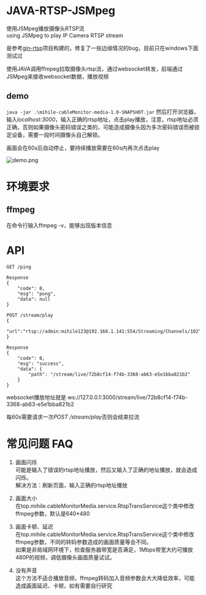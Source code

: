 # JAVA-RTSP-JSMpeg
使用JSMpeg播放摄像头RTSP流     
using JSMpeg to play IP Camera RTSP stream

是参考[gin-rtsp](https://github.com/wanghaoxi3000/gin-rtsp)项目构建的，修复了一些边缘情况的bug，目前只在windows下面测试过

使用JAVA调用ffmpeg拉取摄像头rtsp流，通过websocket转发，前端通过JSMpeg来接收websocket数据，播放视频

## demo
```java -jar .\mihile-cableMonitor-media-1.0-SNAPSHOT.jar```
然后打开浏览器，输入*localhost:3000*，输入正确的rtsp地址，点击play播放，注意，rtsp地址必须正确，否则如果摄像头密码错误之类的，可能造成摄像头因为多次密码错误而被锁定设备，需要一段时间摄像头自己解锁。

画面会在60s后自动停止，要持续播放需要在60s内再次点击play

![demo.png](demo.png)
# 环境要求
## ffmpeg
在命令行输入ffmpeg -v，能够出现版本信息

# API
```
GET /ping

Response
{
    "code": 0,
    "msg": "pong",
    "data": null
}
```

```
POST /stream/play
{
    "url":"rtsp://admin:mihile123@192.168.1.141:554/Streaming/Channels/102"
}

Response
{
    "code": 0,
    "msg": "success",
    "data": {
        "path": "/stream/live/72b8cf14-f74b-3368-ab63-e5e1bba821b2"
    }
}
```

websocket播放地址就是 ws://127.0.0.1:3000/stream/live/72b8cf14-f74b-3368-ab63-e5e1bba821b2

每60s需要请求一次*POST /stream/play*否则会结束拉流

# 常见问题 FAQ
1. 画面闪烁  
可能是输入了错误的rtsp地址播放，然后又输入了正确的地址播放，就会造成闪烁。  
解决方法：刷新页面，输入正确的rtsp地址播放  

2. 画面大小  
在top.mihile.cableMonitorMedia.service.RtspTransService这个类中修改ffmpeg参数，默认是640*480  

3. 画面卡顿、延迟  
在top.mihile.cableMonitorMedia.service.RtspTransService这个类中修改ffmpeg参数，不同的转码参数造成的画面质量等会不同。  
如果是非局域网环境下，检查服务器带宽是否满足，1Mbps带宽大约可播放480P的视频，调低摄像头画面质量试试。  

4. 没有声音  
这个方法不适合播放音频，ffmpeg转码加入音频参数会大大降低效率，可能造成画面延迟、卡顿，如有需要自行研究  

